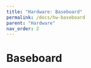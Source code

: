 ```yaml
---
title: "Hardware: Baseboard"
permalink: /docs/hw-baseboard
parent: "Hardware"
nav_order: 2
---
```


# Baseboard